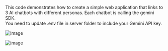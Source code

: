 This code demonstrates how to create a simple web application that links to 3 AI chatbots with different personas. Each chatbot is calling the gemini SDK.
<br>You need to update .env file in server folder to include your Gemini API key.


![image](https://github.com/user-attachments/assets/855cf12b-4b2d-4020-a0b7-bd0a3a2e48b4)


![image](https://github.com/user-attachments/assets/75708cf7-9f59-4108-b448-30c708d120c9)

